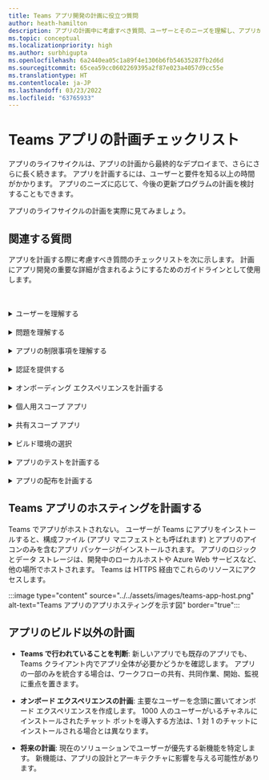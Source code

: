```yaml
---
title: Teams アプリ開発の計画に役立つ質問
author: heath-hamilton
description: アプリの計画中に考慮すべき質問、ユーザーとそのニーズを理解し、アプリが解決するべきユーザーの問題を理解し、ユーザー認証とオンボード エクスペリエンスを計画する
ms.topic: conceptual
ms.localizationpriority: high
ms.author: surbhigupta
ms.openlocfilehash: 6a2440ea05c1a89f4e1306b6fb54635287fb2d6d
ms.sourcegitcommit: 65cea59cc0602269395a2f87e023a4057d9cc55e
ms.translationtype: HT
ms.contentlocale: ja-JP
ms.lasthandoff: 03/23/2022
ms.locfileid: "63765933"
---
```

# <a name="teams-app-planning-checklist"></a>Teams アプリの計画チェックリスト

アプリのライフサイクルは、アプリの計画から最終的なデプロイまで、さらにさらに長く続きます。 アプリを計画するには、ユーザーと要件を知る以上の時間がかかります。 アプリのニーズに応じて、今後の更新プログラムの計画を検討することもできます。

アプリのライフサイクルの計画を実際に見てみましょう。

## <a name="relevant-questions"></a>関連する質問

アプリを計画する際に考慮すべき質問のチェックリストを次に示します。 計画にアプリ開発の重要な詳細が含まれるようにするためのガイドラインとして使用します。

<br>
<br>
<details>
<summary>ユーザーを理解する</summary>

| # | 考慮する要因 |
| --- | --- |
| 1 | ユーザーは主にモバイル クライアントの現場担当者ですか? |
| 2 | 多くのゲスト ユーザーがアプリへのアクセスを必要とすることを期待していますか? |
| 3 | チームとチャネル、または主にグループ チャットを使用していますか? |
| 4 | プライマリ ユーザーは技術的にどの程度高度ですか? |
| 5 | 完全なオンボーディング エクスペリエンスが必要ですか? それともいくつかのポインターが必要な場合があります。 |

</details>
<br>
<details>
<summary>問題を理解する</summary>

| # | 考慮する要因 |
|--- | --- |
| 1 | ユーザーが使用する現在の状態システムの長所と短所は何ですか? |
| 2 | 対処したいユーザーが直面する問題は何ですか? |
| 3 | ユーザーが現在のプロセスの方法で気に入っている機能は何ですか? |

</details>
<br>
<details>
<summary>アプリの制限事項を理解する</summary>

| # | 考慮する要因 |
| --- | --- |
| 1 | 現在のアプリのバックエンド統合に関する課題は何ですか? |
| 2 | 社内またはサード パーティのバックエンド データを所有しているのは誰ですか? |
| 3 | アプリの機能に影響を与えるファイアウォールはありますか? |
| 4 | アプリの機能に必要なデータにアクセスするための API はありますか? |

</details>
<br>
<details>
<summary>認証を提供する</summary>

| # | 考慮する要因|
|--- | --- |
| 1 | ユーザーは自分のロールに基づいてデータのさまざまなビューにアクセスしますか? |
| 2 | 関与している PII はありますか? |
| 3 | 対話もユーザー ロールに基づいて行われますか? |
| 4 | 外部ユーザーはアプリにアクセスしますか? |

</details>
<br>
<details>
<summary>オンボーディング エクスペリエンスを計画する</summary>

| # | 考慮する要因 |
| --- | --- |
| 1 | ユーザーがチャネルでタブを初めて構成するとどうなりますか? |
| 2 | メッセージングの拡張機能でカードを共有している場合は、詳細情報ページへの小さなリンクを追加して、アプリで他にできることをユーザーに紹介するのに役立ちますか? |
| 3 | ほとんどのユーザーが既にアプリの内容のコンテキストを持っているか、別のコンテキストで既にサービスを使用していることを期待していますか? |
| 4 | 事前の知識を持たないユーザーがアプリにアクセスすることがありますか? |

</details>
<br>
<details>
<summary>個人用スコープ アプリ</summary>

| # | 考慮する要因 |
| --- | --- |
| 1 | プライバシーやその他の理由でアプリとの 1 対 1 の対話が必要ですか? たとえば、休暇の残りやその他の個人情報を確認する場合などです。 |
| 2 | 共通の Teams を持っていない可能性のあるユーザー間でコラボレーションが行われる予定はありますか? たとえば、会社で予定されている組織全体のイベントを見つけるなどです。 |
| 3 | Teams アプリ エクスペリエンス全体でユーザーに送信する必要があるパーソナライズされた通知やメッセージはありますか? |

</details>
<br>
<details>
<summary>共有スコープ アプリ</summary>

| # | 考慮する要因 |
| --- | --- |
| 1 | アプリによって表示される情報は、タブで、またはボットを介して提供され、チームのほとんどのメンバーに関連し、有用ですか? たとえば、スクラム アプリなどです。 |
| 2 | アプリのコンテキストは、追加先のチームによって変わる可能性がありますか? たとえば、Planner のタスクはチームによって異なります。 |
| 3 | 共同作業が必要なペルソナのすべてのメンバーが 1 つのチームに属している可能性はありますか? たとえば、チケットで作業しているエージェントなどです。 |

</details>
<br>
<details>
<summary>ビルド環境の選択</summary>

提案: アプリのニーズに基づいて適切な環境を選択するのに役立つオプション。
</details>
<br>
<details>
<summary>アプリのテストを計画する</summary>

提案: アプリに最適なテスト環境を決定するのに役立つオプション。
</details>
<br>
<details>
<summary>アプリの配布を計画する</summary>

提案: 最適な配布モデルを決定するのに役立つオプション。

</details>

## <a name="plan-for-hosting-your-teams-app"></a>Teams アプリのホスティングを計画する

Teams でアプリがホストされない。 ユーザーが Teams にアプリをインストールすると、構成ファイル (アプリ マニフェストとも呼ばれます) とアプリのアイコンのみを含むアプリ パッケージがインストールされます。 アプリのロジックとデータ ストレージは、開発中のローカルホストや Azure Web サービスなど、他の場所でホストされます。 Teams は HTTPS 経由でこれらのリソースにアクセスします。

:::image type="content" source="../../assets/images/teams-app-host.png" alt-text="Teams アプリのアプリホスティングを示す図" border="true":::

## <a name="plan-beyond-app-building"></a>アプリのビルド以外の計画

- **Teams で行われていることを判断**: 新しいアプリでも既存のアプリでも、Teams クライアント内でアプリ全体が必要かどうかを確認します。 アプリの一部のみを統合する場合は、ワークフローの共有、共同作業、開始、監視に重点を置きます。

- **オンボード エクスペリエンスの計画**: 主要なユーザーを念頭に置いてオンボード エクスペリエンスを作成します。 1000 人のユーザーがいるチャネルにインストールされたチャット ボットを導入する方法は、1 対 1 のチャットにインストールされる場合とは異なります。

- **将来の計画**: 現在のソリューションでユーザーが優先する新機能を特定します。 新機能は、アプリの設計とアーキテクチャに影響を与える可能性があります。
